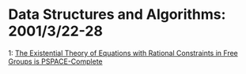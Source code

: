 # Data Structures and Algorithms: 2001/3/22-28  
1: [The Existential Theory of Equations with Rational Constraints in Free  Groups is PSPACE-Complete](https://doi.org/10.48550/arXiv.cs/0103018)  